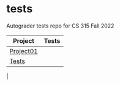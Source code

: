 # tests
Autograder tests repo for CS 315 Fall 2022

| Project | Tests |
| ------- | ----- |
| [Project01](https://www.usfca.edu) 
| [Tests](https://www.usfca.edu) 
|
